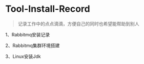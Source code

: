 # Tool-Install-Record

> 记录工作中的点点滴滴，方便自己的同时也希望能帮助到别人

1、Rabbitmq安装记录

2、Rabbitmq集群环境搭建

3、Linux安装Jdk




